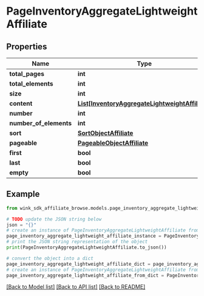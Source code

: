 # PageInventoryAggregateLightweightAffiliate


## Properties

Name | Type | Description | Notes
------------ | ------------- | ------------- | -------------
**total_pages** | **int** |  | [optional] 
**total_elements** | **int** |  | [optional] 
**size** | **int** |  | [optional] 
**content** | [**List[InventoryAggregateLightweightAffiliate]**](InventoryAggregateLightweightAffiliate.md) |  | [optional] 
**number** | **int** |  | [optional] 
**number_of_elements** | **int** |  | [optional] 
**sort** | [**SortObjectAffiliate**](SortObjectAffiliate.md) |  | [optional] 
**pageable** | [**PageableObjectAffiliate**](PageableObjectAffiliate.md) |  | [optional] 
**first** | **bool** |  | [optional] 
**last** | **bool** |  | [optional] 
**empty** | **bool** |  | [optional] 

## Example

```python
from wink_sdk_affiliate_browse.models.page_inventory_aggregate_lightweight_affiliate import PageInventoryAggregateLightweightAffiliate

# TODO update the JSON string below
json = "{}"
# create an instance of PageInventoryAggregateLightweightAffiliate from a JSON string
page_inventory_aggregate_lightweight_affiliate_instance = PageInventoryAggregateLightweightAffiliate.from_json(json)
# print the JSON string representation of the object
print(PageInventoryAggregateLightweightAffiliate.to_json())

# convert the object into a dict
page_inventory_aggregate_lightweight_affiliate_dict = page_inventory_aggregate_lightweight_affiliate_instance.to_dict()
# create an instance of PageInventoryAggregateLightweightAffiliate from a dict
page_inventory_aggregate_lightweight_affiliate_from_dict = PageInventoryAggregateLightweightAffiliate.from_dict(page_inventory_aggregate_lightweight_affiliate_dict)
```
[[Back to Model list]](../README.md#documentation-for-models) [[Back to API list]](../README.md#documentation-for-api-endpoints) [[Back to README]](../README.md)


